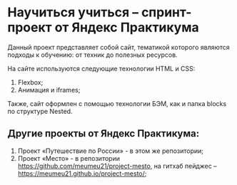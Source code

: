 # Научиться учиться – спринт-проект от Яндекс Практикума

Данный проект представляет собой сайт, тематикой которого являются подходы к обучению: от техник до полезных ресурсов.

На сайте используются следующие технологии HTML и CSS:
1. Flexbox;
2. Анимация и iframes;

Также, сайт оформлен с помощью технологии БЭМ, как и папка blocks по структуре Nested.


## Другие проекты от Яндекс Практикума:
1. Проект «Путешествие по России» - в этом же репозитории;
2. Проект «Место» - в репозитории https://github.com/meumeu21/project-mesto, на гитхаб пейджес – https://meumeu21.github.io/project-mesto/;
